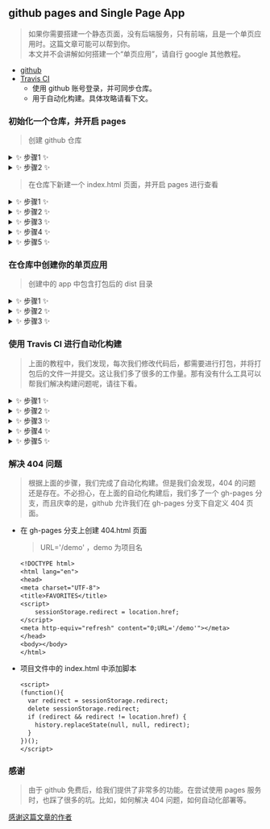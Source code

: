 ## github pages and Single Page App

> 如果你需要搭建一个静态页面，没有后端服务，只有前端，且是一个单页应用时。这篇文章可能可以帮到你。<br/>
> 本文并不会讲解如何搭建一个“单页应用”，请自行 google 其他教程。

- [github](https://github.com)
- [Travis CI](https://www.travis-ci.org/)
	- 使用 github 账号登录，并可同步仓库。
	- 用于自动化构建。具体攻略请看下文。

### 初始化一个仓库，并开启 pages
> 创建 github 仓库

<details>
<summary>✨ 步骤1 ✨</summary>

![](./images/github/1.png)

</details>
<details>
<summary>✨ 步骤2 ✨</summary>

![](./images/github/2.png)

</details>


> 在仓库下新建一个 index.html 页面，并开启 pages 进行查看

<details>
<summary>✨ 步骤1 ✨</summary>

![](./images/github/3.png)

</details>
<details>
<summary>✨ 步骤2 ✨</summary>

![](./images/github/4.png)

```
<!DOCTYPE html>
<html lang="en">
<head>
    <meta charset="UTF-8">
    <title>DEMO</title>
</head>
<body>
  <h1>这是一个 demo 页面</h1>
</body>
</html>
```

</details>
<details>
<summary>✨ 步骤3 ✨</summary>

![](./images/github/5.png)

</details>
<details>
<summary>✨ 步骤4 ✨</summary>

![](./images/github/6.png)

</details>
<details>
<summary>✨ 步骤5 ✨</summary>

> 查看 https://<用户id>.github.io/<项目名>/index.html<br/>
> 本例子中的地址为：https://wb-chenlong.github.io/demo/index.html

![](./images/github/7.png)

</details>

### 在仓库中创建你的单页应用

> 创建中的 app 中包含打包后的 dist 目录

<details>
<summary>✨ 步骤1 ✨</summary>

![](./images/github/8.png)

</details>
<details>
<summary>✨ 步骤2 ✨</summary>

- 本例子中的访问地址：https://wb-chenlong.github.io/demo/dist/index.html
	- `<demo>`：项目名
	- `<dist>`：项目下的 dist 目录
	- `<index.html>`：dist 目录下的主入口文件

</details>
<details>
<summary>✨ 步骤3 ✨</summary>

![](./images/github/10.png)

> 当我们访问已经加载好的页面路由时，是可以正常正常访问的，如上图。但是当我们刷新该路由页面时，发现 404 了。这是因为在该 dist 目录下，不存在 /demo/dist/qrcode 资源。这个文档，我们在后面进行解决。

</details>

### 使用 Travis CI 进行自动化构建

> 上面的教程中，我们发现，每次我们修改代码后，都需要进行打包，并将打包后的文件一并提交。这让我们多了很多的工作量。那有没有什么工具可以帮我们解决构建问题呢，请往下看。

<details>
<summary>✨ 步骤1 ✨</summary>

![](./images/github/11.png)

- 使用 github 账号登录 Travis CI 平台
- 同步 github 账号的仓库

</details>
<details>
<summary>✨ 步骤2 ✨</summary>

- 为 github 仓库的根目录下添加构建脚本 `.travis.yml`

```
language: node_js # 使用 nodejs 作为构建语言

node_js:
  - "8" ## 版本为 8 以上

install:
  - npm install # 安装依赖

script:
  - npm run build # 依赖安装完成后，进行打包构建

# 分支白名单
branches:
  only:
    - master # 只对 master 分支进行构建

# GitHub Pages 部署
deploy:
  provider: pages
  skip_cleanup: true
  # 令牌秘钥，在主页面用户的 Setting 中创建
  github_token: $GITHUB_TOKEN
  # 将 dist 目录下的内容推送到默认的 gh-pages 分支上
  local_dir: dist
  target_branch: gh-pages
  on:
    branch: master
```

</details>
<details>
<summary>✨ 步骤3 ✨</summary>

- 添加构建秘钥：github 页面右上角头像下拉框 Settings --> 左侧菜单 Developer settings --> Personal access tokens --> Generate new token
- 秘钥中的 Select scopes 信息，除了 delete_repo 不必勾选，其他我都勾选了
- 创建成功后，会有一串 token，这个就是授权 Travis 平台帮我们构建用的。

![](./images/github/12.png)

</details>
<details>
<summary>✨ 步骤4 ✨</summary>

- 脚本中的 `GITHUB_TOKEN` 变量需要在 travis 上进行设置

![](./images/github/13.png)
![](./images/github/14.png)

</details>
<details>
<summary>✨ 步骤5 ✨</summary>

- 删除 github 项目下的 dist 目录，并进行提交。提交后，travis 平台会自动捕获到提交信息，并进行构建。
- 如下图信息，已经构建完成。
- 查看 github 项目，会发现多了一个 gh-pages 分支，且打包后的文件都在该目录下。
- 将 pages 从 master 分支改成 gh-pages 分支，并等候一会后再进行访问。
- 访问地址：https://wb-chenlong.github.io/demo/index.html

![](./images/github/15.png)

</details>

### 解决 404 问题

> 根据上面的步骤，我们完成了自动化构建。但是我们会发现，404 的问题还是存在。不必担心，在上面的自动化构建后，我们多了一个 gh-pages 分支，而且庆幸的是，github 允许我们在 gh-pages 分支下自定义 404 页面。

- 在 gh-pages 分支上创建 404.html 页面

	> URL='/demo' ，demo 为项目名

	```
	<!DOCTYPE html>
	<html lang="en">
	<head>
   <meta charset="UTF-8">
   <title>FAVORITES</title>
   <script>
   		sessionStorage.redirect = location.href;
  	</script>
  	<meta http-equiv="refresh" content="0;URL='/demo'"></meta>
	</head>
	<body></body>
	</html>
	```
- 项目文件中的 index.html 中添加脚本

	```
	<script>
    (function(){
      var redirect = sessionStorage.redirect;
      delete sessionStorage.redirect;
      if (redirect && redirect != location.href) {
        history.replaceState(null, null, redirect);
      }
    })();
  	</script>
	```

### 感谢

> 由于 github 免费后，给我们提供了非常多的功能。在尝试使用 pages 服务时，也踩了很多的坑。比如，如何解决 404 问题，如何自动化部署等。

[感谢这篇文章的作者](https://github.com/neal1991/articles-translator/blob/master/Github%20Pages%E4%BB%A5%E5%8F%8A%E5%8D%95%E9%A1%B5%E9%9D%A2%E5%BA%94%E7%94%A8.md)




